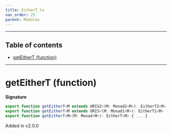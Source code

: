 ```yaml
---
title: EitherT.ts
nav_order: 25
parent: Modules
---
```


---

<h2 class="text-delta">Table of contents</h2>

- [getEitherT (function)](#geteithert-function)

---

# getEitherT (function)

**Signature**

```ts
export function getEitherT<M extends URIS2>(M: Monad2<M>): EitherT2<M>
export function getEitherT<M extends URIS>(M: Monad1<M>): EitherT1<M>
export function getEitherT<M>(M: Monad<M>): EitherT<M> { ... }
```

Added in v2.0.0
